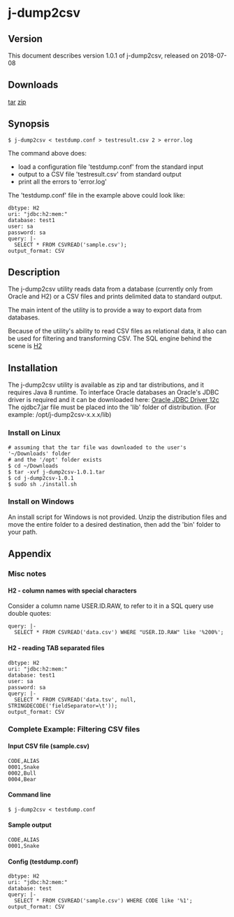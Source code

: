 # j-dump2csv #
## Version ##
This document describes version 1.0.1 of j-dump2csv, released on 2018-07-08
## Downloads ##
[tar](https://github.com/andrey-stepantsov/j-dump2csv/releases/download/1.0.1/j-dump2csv-1.0.1.tar)
[zip](https://github.com/andrey-stepantsov/j-dump2csv/releases/download/1.0.1/j-dump2csv-1.0.1.zip)
## Synopsis ##
~~~
$ j-dump2csv < testdump.conf > testresult.csv 2 > error.log 
~~~
The command above does:
 * load a configuration file 'testdump.conf' from the standard input
 * output to a CSV file 'testresult.csv' from standard output
 * print all the errors to 'error.log'
  
The 'testdump.conf' file in the example above could look like:
~~~
dbtype: H2
uri: "jdbc:h2:mem:"
database: test1
user: sa
password: sa
query: |-
  SELECT * FROM CSVREAD('sample.csv');
output_format: CSV
~~~
## Description ##
The j-dump2csv utility reads data from a database (currently only from Oracle and H2)
or a CSV files and prints delimited data to standard output.

The main intent of the utility is to provide a way to export data from databases.

Because of the utility's ability to read CSV files as relational data, it also can
be used for filtering and transforming CSV.
The SQL engine behind the scene is [H2](http://h2database.com)
 
## Installation ##
The j-dump2csv utility is available as zip and tar distributions, and it requires Java 8 runtime.
To interface Oracle databases an Oracle's JDBC driver is required and it can be downloaded here:
[Oracle JDBC Driver 12c](http://www.oracle.com/technetwork/database/features/jdbc/jdbc-drivers-12c-download-1958347.html)
The ojdbc7.jar file must be placed into the 'lib' folder of distribution. (For example: /opt/j-dump2csv-x.x.x/lib)

### Install on Linux ###
```
# assuming that the tar file was downloaded to the user's '~/Downloads' folder
# and the '/opt' folder exists
$ cd ~/Downloads
$ tar -xvf j-dump2csv-1.0.1.tar
$ cd j-dump2csv-1.0.1
$ sudo sh ./install.sh
```

### Install on Windows ###
An install script for Windows is not provided. Unzip the distribution files and move the entire
folder to a desired destination, then add the 'bin' folder to your path.

## Appendix ##

### Misc notes ###

#### H2 - column names with special characters ####

Consider a column name USER.ID.RAW, to refer to it in a SQL query use double quotes:
~~~
query: |-
  SELECT * FROM CSVREAD('data.csv') WHERE "USER.ID.RAW" like '%200%';
~~~

#### H2 - reading TAB separated files ####

~~~
dbtype: H2
uri: "jdbc:h2:mem:"
database: test1
user: sa
password: sa
query: |-
  SELECT * FROM CSVREAD('data.tsv', null, STRINGDECODE('fieldSeparator=\t'));
output_format: CSV
~~~

### Complete Example: Filtering CSV files ###

#### Input CSV file (sample.csv) ####
~~~
CODE,ALIAS
0001,Snake
0002,Bull
0004,Bear
~~~

#### Command line ####
~~~
$ j-dump2csv < testdump.conf
~~~

#### Sample output ####
~~~
CODE,ALIAS
0001,Snake
~~~

#### Config (testdump.conf) ####
~~~
dbtype: H2
uri: "jdbc:h2:mem:"
database: test
query: |-
  SELECT * FROM CSVREAD('sample.csv') WHERE CODE like '%1';
output_format: CSV
~~~
